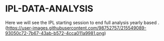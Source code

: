 # IPL-DATA-ANALYSIS
Here we will see the IPL starting session to end full analysis yearly based .
(https://user-images.githubusercontent.com/98752757/215549089-93050c72-7b67-43ab-b572-4cca011a9981.png)
